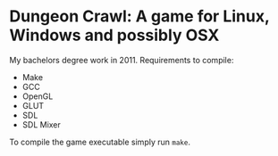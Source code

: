 # Dungeon Crawl: A game for Linux, Windows and possibly OSX

My bachelors degree work in 2011. Requirements to compile:

* Make
* GCC
* OpenGL
* GLUT
* SDL
* SDL Mixer

To compile the game executable simply run `make`.
